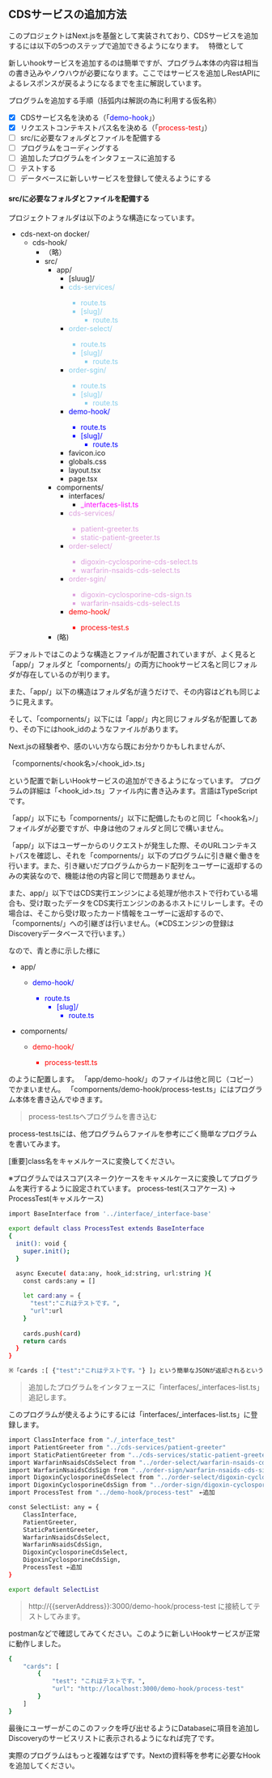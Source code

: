 ## CDSサービスの追加方法
このプロジェクトはNext.jsを基盤として実装されており、CDSサービスを追加するには以下の5つのステップで追加できるようになります。　
特徴として

新しいhookサービスを追加するのは簡単ですが、プログラム本体の内容は相当の書き込みやノウハウが必要になります。ここではサービスを追加しRestAPIによるレスポンスが戻るようになるまでを主に解説しています。


プログラムを追加する手順（括弧内は解説の為に利用する仮名称）
- [x] CDSサービス名を決める（「<span style="color: blue; ">demo-hook</span>」）
- [x] リクエストコンテキストパス名を決める（「<span style="color: red; ">process-test</span>」）
- [ ] src/に必要なフォルダとファイルを配備する
- [ ] プログラムをコーディングする
- [ ] 追加したプログラムをインタフェースに追加する
- [ ] テストする
- [ ] データベースに新しいサービスを登録して使えるようにする

#### src/に必要なフォルダとファイルを配備する

プロジェクトフォルダは以下のような構造になっています。
- cds-next-on docker/
    - cds-hook/
        - （略）
        - src/
            - app/
                - [sluug]/
                - <span style="color: skyblue; ">cds-services/
                    - route.ts
                    - [slug]/
                        - route.ts
                - <span style="color: skyblue; ">order-select/
                    - route.ts
                    - [slug]/
                        - route.ts
                - <span style="color: skyblue; ">order-sgin/
                    - route.ts
                    - [slug]/
                        - route.ts
                - <span style="color: blue; ">demo-hook/
                    - route.ts
                    - [slug]/
                        - route.ts
                - favicon.ico
                - globals.css
                - layout.tsx
                - page.tsx
            - compornents/
                - interfaces/
                    - <span style="color: magenta; ">_interfaces-list.ts
                - <span style="color: plum; ">cds-services/
                    - patient-greeter.ts
                    - static-patient-greeter.ts
                - <span style="color: plum; ">order-select/
                    - digoxin-cyclosporine-cds-select.ts
                    - warfarin-nsaids-cds-select.ts
                - <span style="color: plum; ">order-sgin/
                    - digoxin-cyclosporine-cds-sign.ts
                    - warfarin-nsaids-cds-select.ts
                - <span style="color: red; ">demo-hook/
                    - process-test.s
            - (略)

デフォルトではこのような構造とファイルが配置されていますが、よく見ると「app/」フォルダと「compornents/」の両方にhookサービス名と同じフォルダが存在しているのが判ります。

また、「app/」以下の構造はフォルダ名が違うだけで、その内容はどれも同じように見えます。

そして、「compornents/」以下には「app/」内と同じフォルダ名が配置してあり、その下にはhook_idのようなファイルがあります。

Next.jsの経験者や、感のいい方なら既にお分かりかもしれませんが、

「compornents/<hook名>/<hook_id>.ts」

という配置で新しいHookサービスの追加ができるようになっています。
プログラムの詳細は「<hook_id>.ts」ファイル内に書き込みます。言語はTypeScriptです。

「app/」以下にも「compornents/」以下に配備したものと同じ「<hook名>/」フォイルダが必要ですが、中身は他のフォルダと同じで構いません。

「app/」以下はユーザーからのリクエストが発生した際、そのURLコンテキストパスを確認し、それを「compornents/」以下のプログラムに引き継ぐ働きを行います。また、引き継いだプログラムからカード配列をユーザーに返却するのみの実装なので、機能は他の内容と同じで問題ありません。

また、app/」以下ではCDS実行エンジンによる処理が他ホストで行わている場合も、受け取ったデータをCDS実行エンジンのあるホストにリレーします。その場合は、そこから受け取ったカード情報をユーザーに返却するので、「compornents/」への引継ぎは行いません。（※CDSエンジンの登録はDiscoveryデータベースで行います。）


なので、青と赤に示した様に

- app/
    - <span style="color: blue; ">demo-hook/
         - route.ts
            - [slug]/
                - route.ts

- compornents/
    - <span style="color: red; ">demo-hook/
        - process-testt.ts

のように配置します。
「app/demo-hook/」のファイルは他と同じ（コピー）でかまいません。
「compornents/demo-hook/process-test.ts」にはプログラム本体を書き込んでゆきます。

> process-test.tsへプログラムを書き込む

process-test.tsには、他プログラムらファイルを参考にごく簡単なプログラムを書いてみます。

[重要]class名をキャメルケースに変換してください。

※プログラムではスコア(スネーク)ケースをキャメルケースに変換してプログラムを実行するように設定されています。
process-test(スコアケース) → ProcessTest(キャメルケース)

```bash
import BaseInterface from '../interface/_interface-base'

export default class ProcessTest extends BaseInterface
{
  init(): void {
    super.init();
  }

  async Execute( data:any, hook_id:string, url:string ){
    const cards:any = []
    
    let card:any = {
      "test":"これはテストです。",
      "url":url 
    }
    
    cards.push(card)
    return cards
  }
}

※「cards :[ {"test":"これはテストです。"} ]」という簡単なJSONが返却されるという事になります。
```

> 追加したプログラムをインタフェースに「interfaces/_interfaces-list.ts」追記します。

このプログラムが使えるようにするには「interfaces/_interfaces-list.ts」に登録します。
```bash
import ClassInterface from "./_interface_test"
import PatientGreeter from "../cds-services/patient-greeter"
import StaticPatientGreeter from "../cds-services/static-patient-greeter"
import WarfarinNsaidsCdsSelect from "../order-select/warfarin-nsaids-cds-select"
import WarfarinNsaidsCdsSign from "../order-sign/warfarin-nsaids-cds-sign"
import DigoxinCyclosporineCdsSelect from "../order-select/digoxin-cyclosporine-cds-select"
import DigoxinCyclosporineCdsSign from "../order-sign/digoxin-cyclosporine-cds-sign"
import ProcessTest from "../demo-hook/process-test"　←追加

const SelectList: any = {
    ClassInterface,
    PatientGreeter,
    StaticPatientGreeter,
    WarfarinNsaidsCdsSelect,
    WarfarinNsaidsCdsSign,
    DigoxinCyclosporineCdsSelect,
    DigoxinCyclosporineCdsSign,
    ProcessTest ←追加
}

export default SelectList

```
> http://{{serverAddress}}:3000/demo-hook/process-test に接続してテストしてみます。

postmanなどで確認してみてください。このように新しいHookサービスが正常に動作しました。

```bash
{
    "cards": [
        {
            "test": "これはテストです。",
            "url": "http://localhost:3000/demo-hook/process-test"
        }
    ]
}
```
最後にユーザーがこのこのフックを呼び出せるようにDatabaseに項目を追加しDiscoveryのサービスリストに表示されるようになれば完了です。

実際のプログラムはもっと複雑なはずです。Nextの資料等を参考に必要なHookを追加してください。

